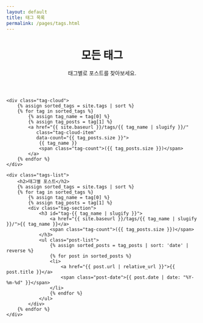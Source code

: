 ```yaml
---
layout: default
title: 태그 목록
permalink: /pages/tags.html
---
```


<div class="tags-page">
    <header class="page-header">
        <h1>모든 태그</h1>
        <p>태그별로 포스트를 찾아보세요.</p>
    </header>

    <div class="tag-cloud">
        {% assign sorted_tags = site.tags | sort %}
        {% for tag in sorted_tags %}
            {% assign tag_name = tag[0] %}
            {% assign tag_posts = tag[1] %}
            <a href="{{ site.baseurl }}/tags/{{ tag_name | slugify }}/"
               class="tag-cloud-item"
               data-count="{{ tag_posts.size }}">
                {{ tag_name }}
                <span class="tag-count">({{ tag_posts.size }})</span>
            </a>
        {% endfor %}
    </div>

    <div class="tags-list">
        <h2>태그별 포스트</h2>
        {% assign sorted_tags = site.tags | sort %}
        {% for tag in sorted_tags %}
            {% assign tag_name = tag[0] %}
            {% assign tag_posts = tag[1] %}
            <div class="tag-section">
                <h3 id="tag-{{ tag_name | slugify }}">
                    <a href="{{ site.baseurl }}/tags/{{ tag_name | slugify }}/">{{ tag_name }}</a>
                    <span class="tag-count">({{ tag_posts.size }})</span>
                </h3>
                <ul class="post-list">
                    {% assign sorted_posts = tag_posts | sort: 'date' | reverse %}
                    {% for post in sorted_posts %}
                    <li>
                        <a href="{{ post.url | relative_url }}">{{ post.title }}</a>
                        <span class="post-date">{{ post.date | date: "%Y-%m-%d" }}</span>
                    </li>
                    {% endfor %}
                </ul>
            </div>
        {% endfor %}
    </div>
</div>
